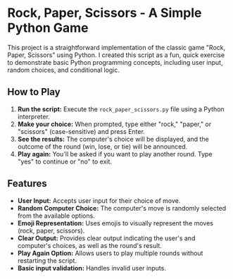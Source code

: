 # Rock, Paper, Scissors - A Simple Python Game

This project is a straightforward implementation of the classic game "Rock, Paper, Scissors" using Python. I created this script as a fun, quick exercise to demonstrate basic Python programming concepts, including user input, random choices, and conditional logic.

## How to Play

1.  **Run the script:** Execute the `rock_paper_scissors.py` file using a Python interpreter.
2.  **Make your choice:** When prompted, type either "rock," "paper," or "scissors" (case-sensitive) and press Enter.
3.  **See the results:** The computer's choice will be displayed, and the outcome of the round (win, lose, or tie) will be announced.
4.  **Play again:** You'll be asked if you want to play another round. Type "yes" to continue or "no" to exit.

## Features

* **User Input:** Accepts user input for their choice of move.
* **Random Computer Choice:** The computer's move is randomly selected from the available options.
* **Emoji Representation:** Uses emojis to visually represent the moves (rock, paper, scissors).
* **Clear Output:** Provides clear output indicating the user's and computer's choices, as well as the round's result.
* **Play Again Option:** Allows users to play multiple rounds without restarting the script.
* **Basic input validation:** Handles invalid user inputs.
